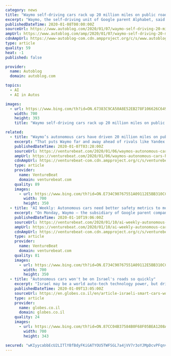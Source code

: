 ```yaml
---
category: news
title: "Waymo self-driving cars rack up 20 million miles on public roads"
excerpt: "Waymo, the self-driving unit of Google parent Alphabet, said its vehicles have now covered more than 20 million miles (32.2 million km) on public roads since its creation in 2009. \"It took us a decade to drive the first 10 million miles but just over one year to complete these last 10 million,\" the company said. Waymo, considered a leader in ..."
publishedDateTime: 2020-01-08T00:00:00Z
sourceUrl: https://www.autoblog.com/2020/01/07/waymo-self-driving-20-million-miles/
ampUrl: https://www.autoblog.com/amp/2020/01/07/waymo-self-driving-20-million-miles/
cdnAmpUrl: https://www-autoblog-com.cdn.ampproject.org/c/s/www.autoblog.com/amp/2020/01/07/waymo-self-driving-20-million-miles/
type: article
quality: 59
heat: -1
published: false

provider:
  name: Autoblog
  domain: autoblog.com

topics:
  - AI
  - AI in Autos

images:
  - url: https://www.bing.com/th?id=ON.67383C9CA50A8E52EB278F106626C649
    width: 700
    height: 393
    title: "Waymo self-driving cars rack up 20 million miles on public roads"

related:
  - title: "Waymo’s autonomous cars have driven 20 million miles on public roads"
    excerpt: "That puts Waymo far and away ahead of rivals like Yandex and Baidu, whose cars had driven over a million miles as of October and ... Waymo revealed that a portion of its self-driving taxis no longer have a safety driver behind the wheel. Completely driverless rides remain available only to a “few hundred” riders in Waymo’s Early Rider ..."
    publishedDateTime: 2020-01-07T03:28:00Z
    sourceUrl: https://venturebeat.com/2020/01/06/waymos-autonomous-cars-have-driven-20-million-miles-on-public-roads/
    ampUrl: https://venturebeat.com/2020/01/06/waymos-autonomous-cars-have-driven-20-million-miles-on-public-roads/amp/
    cdnAmpUrl: https://venturebeat-com.cdn.ampproject.org/c/s/venturebeat.com/2020/01/06/waymos-autonomous-cars-have-driven-20-million-miles-on-public-roads/amp/
    type: article
    provider:
      name: VentureBeat
      domain: venturebeat.com
    quality: 89
    images:
      - url: https://www.bing.com/th?id=ON.E734C90767551A09112E5BB310CC1D43
        width: 700
        height: 350
  - title: "AI Weekly: Autonomous cars need better safety metrics to move the industry forward"
    excerpt: "On Monday, Waymo — the subsidiary of Google parent company Alphabet that’s developing a full-stack driverless vehicle platform — announced that its cars have driven a combined 20 million autonomous miles to date, up from 10 million miles in October 2018. The metric signifies Waymo’s logistical and technological superiority, implied CEO ..."
    publishedDateTime: 2020-01-10T19:06:00Z
    sourceUrl: https://venturebeat.com/2020/01/10/ai-weekly-autonomous-cars-need-better-safety-metrics-to-move-the-industry-forward/
    ampUrl: https://venturebeat.com/2020/01/10/ai-weekly-autonomous-cars-need-better-safety-metrics-to-move-the-industry-forward/amp/
    cdnAmpUrl: https://venturebeat-com.cdn.ampproject.org/c/s/venturebeat.com/2020/01/10/ai-weekly-autonomous-cars-need-better-safety-metrics-to-move-the-industry-forward/amp/
    type: article
    provider:
      name: VentureBeat
      domain: venturebeat.com
    quality: 81
    images:
      - url: https://www.bing.com/th?id=ON.E734C90767551A09112E5BB310CC1D43
        width: 700
        height: 350
  - title: "Autonomous cars won't be on Israel's roads so quickly"
    excerpt: "Israel may be a world auto-tech technology power, but driverless cars face many regulatory obstacles ... and the local branches of multinationals are making presentations at the exhibition in sensors, connectivity, artificial intelligence, improved quality of life in vehicles, and autonomous driving. Mobileye, the leading Israeli company ..."
    publishedDateTime: 2020-01-09T13:05:00Z
    sourceUrl: https://en.globes.co.il/en/article-israeli-smart-cars-wont-be-on-the-roads-so-quickly-1001314297
    type: article
    provider:
      name: globes.co.il
      domain: globes.co.il
    quality: 24
    images:
      - url: https://www.bing.com/th?id=ON.87CC04B37584B0F68F05BEA1208A9278
        width: 700
        height: 343

secured: "wKIyycabbEcU2LITlYBfBdyFKiGATYOU5TWFSGL7a4jVV7r3oYJMpDcvPFqnv3NSMaz9OUsX7HzpDcT/xvxl69A6fS0a4jmJImn74HrKjqY/MQF79+OT4SdU211DMqzYHHpGDmwh080NluOvoB9a8VFXVUh1goXbMq7ZSBsW59Eir+6XVQcZE3H+N+lLgVN45Em7S8M805Vmsk2QWErWRIlUNpd7o4fcA9a+3FgMDOgXiPbp2iqwpfK4Lq6W8dCByiskIC2SjA2FRxHMv5wE9A==;ZGvqVs3B4TQDEeMCnoaXiQ=="
---
```


